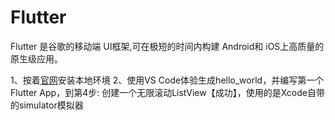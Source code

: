 # Flutter
Flutter 是谷歌的移动端 UI框架,可在极短的时间内构建 Android和 iOS上高质量的原生级应用。

1、按着[官网](https://flutterchina.club/)安装本地环境
2、使用VS Code体验生成hello_world，并编写第一个 Flutter App，到第4步: 创建一个无限滚动ListView【成功】，使用的是Xcode自带的simulator模拟器
